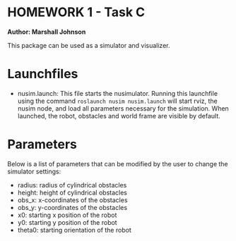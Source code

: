 # HOMEWORK 1 - Task C
**Author: Marshall Johnson**  

This package can be used as a simulator and visualizer.

# Launchfiles

 - nusim.launch: This file starts the nusimulator. Running this launchfile using the command `roslaunch nusim nusim.launch` will start rviz, the nusim node, and load all parameters necessary for the simulation. When launched, the robot, obstacles and world frame are visible by default. 

 # Parameters
Below is a list of parameters that can be modified by the user to change the simulator settings:

 - radius: radius of cylindrical obstacles
 - height: height of cylindrical obstacles
 - obs_x: x-coordinates of the obstacles
 - obs_y: y-coordinates of the obstacles
 - x0: starting x position of the robot
 - y0: starting y position of the robot
 - theta0: starting orientation of the robot

